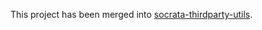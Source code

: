This project has been merged into [socrata-thirdparty-utils](https://github.com/socrata/socrata-thirdparty-utils).
